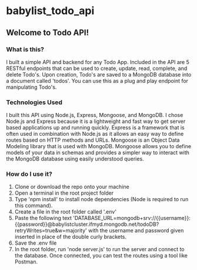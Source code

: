 # babylist_todo_api

## Welcome to Todo API!

### What is this?
I built a simple API and backend for any Todo App. Included in the API are 5 RESTful endpoints that can be used to create, update, read, complete, and delete Todo's. Upon creation, Todo's are saved to a MongoDB database into a document called 'todos'. You can use this as a plug and play endpoint for manipulating Todo's.

### Technologies Used
I built this API using Node.js, Express, Mongoose, and MongoDB. I chose Node.js and Express because it is a lightweight and fast way to get server based applications up and running quickly. Express is a framework that is often used in combination with Node.js as it allows an easy way to define routes based on HTTP methods and URLs. Mongoose is an Object Data Modeling library that is used with MongoDB. Mongoose allows you to define models of your data in schemas and provides a simpler way to interact with the MongoDB database using easily understood queries.

### How do I use it?
 1. Clone or download the repo onto your machine
 2. Open a terminal in the root project folder
 3. Type 'npm install' to install node dependencies (Node is required to run this command).
 4. Create a file in the root folder called '.env'
 5. Paste the following text 'DATABASE_URL=mongodb+srv://{{username}}:{{password}}@babylistcluster.ifmyd.mongodb.net/todoDB?retryWrites=true&w=majority' with the username and password given inserted in place of the double curly brackets.
 6. Save the .env file
 7. In the root folder, run 'node server.js' to run the server and connect to the database. Once connected, you can test the routes using a tool like Postman.



